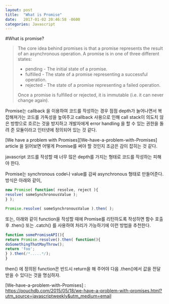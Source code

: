 ```yaml
---
layout: post
title:  "What is Promise"
date:   2017-01-02 20:46:58 -0600
categories: Javascript
---
```

#What is promise?

> The core idea behind promises is that a promise represents the result of an asynchronous operation. A promise is in one of three different states:
> * pending - The initial state of a promise.
> * fulfilled - The state of a promise representing a successful operation.
> * rejected - The state of a promise representing a failed operation.
>
> Once a promise is fulfilled or rejected, it is immutable \(i.e. it can never change again\).

Promise는 callback 을 이용하여 코드를 작성하는 경우 점점 depth가 늘어나면서 복잡해져가는 코드를 가독성을 높여주고 callback 사용으로 인해 call stack이 의도치 않은 방향으로 흐르는 것을 방지하고 개발자에게 error handling 을 할 수 있는 권한을 돌려 준 모듈이라고 인터넷에 정의되어 있는 것 같다.

[We have a problem with Promises][We-have-a-problem-with-Promises] article 을 읽어보면 어떻게 Promise를 써야 할 것인지 조금은 감이 잡히는 것 같다.

javascript 코드를 작성할 때 너무 많은 depth를 가지는 형태로 코드를 작성하는 피해야 한다.

Promise는 synchronous code나 value를 감싸 asynchronous 형태로 만들어준다. 방식은 아래와 같이,

```js
new Promise( function( resolve, reject ){
resolve( someSynchronousValue );
} );
```

```js
Promise.resolve( someSynchronousValue ).then( );
```

또는, 아래와 같이 function을 작성할 때에 Promise를 리턴하도록 작성하면 함수 호출 후 .then\(\) 또는 .catch\(\) 를 사용하여 처리가 가능하기에 이런 방법을 추천한다.

```js
function somePromiseAPI(){
return Promise.resolve().then( function(){
doSomethingThatMayThrow();
return 'foo';
} ).then(/*.....*/);
}
```

then() 에 정의된 function은 반드시 return을 해 주어야 다음 .then()에서 값을 전달 받을 수 있다는 것을 명심하자.

[We-have-a-problem-with-Promises] : https://pouchdb.com/2015/05/18/we-have-a-problem-with-promises.html?utm_source=javascriptweekly&utm_medium=email